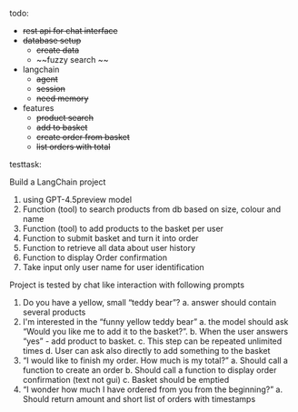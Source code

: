 todo:
- ~~rest api for chat interface~~
- ~~database setup~~
  - ~~create data~~
  - ~~fuzzy search ~~
- langchain
   - ~~agent~~
   - ~~session~~
   - ~~need memory~~
- features
  - ~~product search~~
  - ~~add to basket~~
  - ~~create order from basket~~
  - ~~list orders with total~~
  
testtask:

Build a LangChain project
1. using GPT-4.5preview model
2. Function (tool) to search products from db based on size, colour and name
3. Function (tool) to add products to the basket per user
4. Function to submit basket and turn it into order
5. Function to retrieve all data about user history
6. Function to display Order confirmation
7. Take input only user name for user identification

Project is tested by chat like interaction with following prompts
1. Do you have a yellow, small “teddy bear”?
a. answer should contain several products
2. I'm interested in the “funny yellow teddy bear”
a. the model should ask “Would you like me to add it to the basket?”.
b. When the user answers “yes” - add product to basket.
c. This step can be repeated unlimited times
d. User can ask also directly to add something to the basket
3. “I would like to finish my order. How much is my total?”
a. Should call a function to create an order
b. Should call a function to display order confirmation (text not gui)
c. Basket should be emptied
4. “I wonder how much I have ordered from you from the beginning?”
a. Should return amount and short list of orders with timestamps